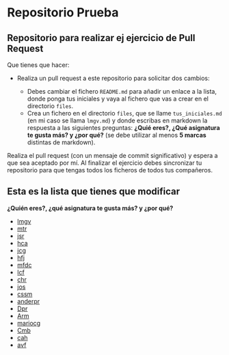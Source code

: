 # Repositorio Prueba

## Repositorio para realizar ej ejercicio de Pull Request

Que tienes que hacer:

* Realiza un pull request a este repositorio para solicitar dos cambios:

    * Debes cambiar el fichero `README.md` para añadir un enlace a la lista, donde ponga tus iniciales y vaya al fichero que vas a crear en el directorio `files`.
    * Crea un  fichero en el directorio `files`, que se llame `tus_iniciales.md` (en mi caso se llama `lmgv.md`) y donde escribas en markdown la respuesta a las siguientes preguntas: **¿Quié eres?, ¿Qué asignatura te gusta más? y ¿por qué?** (se debe utilizar al menos **5 marcas** distintas de markdown).

Realiza el pull request (con un mensaje de commit significativo) y espera a que sea aceptado por mí. Al finalizar el ejercicio debes sincronizar tu repositorio para que tengas todos los ficheros de todos tus compañeros.

## Esta es la lista que tienes que modificar

**¿Quién eres?, ¿qué asignatura te gusta más? y ¿por qué?**

* [lmgv](files/lmgv.md)
* [mtr](files/mtr.md)
* [jsr](files/jsr.md)
* [hca](files/hca.md)
* [jcg](files/jcg.md)
* [hfj](files/hfj.md)
* [mfdc](files/mfdc.md)
* [lcf](files/lcf.md)
* [chr](files/chr.md)
* [jos](files/jos.md)
* [cssm](files/cssm.md)
* [anderpr](files/anderpr.md)
* [Dpr](files/dpr.md)
* [Arm](files/arm.md)
* [mariocg](files/mariocg.md)
* [Cmb](files/cmb.md)
* [cah](files/cah.md)
* [avf](files/avf.md)
